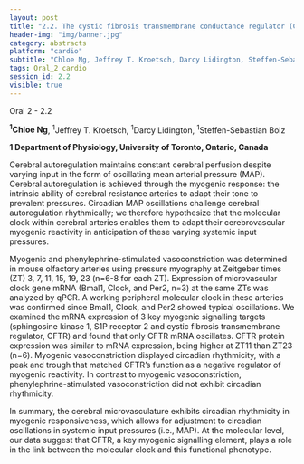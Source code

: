 ```yaml
---
layout: post
title: "2.2. The cystic fibrosis transmembrane conductance regulator (CFTR) as a potential link between the molecular clock and myogenic responsiveness in cerebral arteries"
header-img: "img/banner.jpg"
category: abstracts
platform: "cardio"
subtitle: "Chloe Ng, Jeffrey T. Kroetsch, Darcy Lidington, Steffen-Sebastian Bolz"
tags: Oral_2 cardio
session_id: 2.2
visible: true
---
```

Oral 2 - 2.2

**<sup>1</sup>Chloe Ng**, <sup>1</sup>Jeffrey T. Kroetsch, <sup>1</sup>Darcy Lidington, <sup>1</sup>Steffen-Sebastian Bolz

__1 Department of Physiology, University of Toronto, Ontario, Canada__

Cerebral autoregulation maintains constant cerebral perfusion despite varying input in the form of oscillating mean arterial pressure (MAP). Cerebral autoregulation is achieved through the myogenic response: the intrinsic ability of cerebral resistance arteries to adapt their tone to prevalent pressures. Circadian MAP oscillations challenge cerebral autoregulation rhythmically; we therefore hypothesize that the molecular clock within cerebral arteries enables them to adapt their cerebrovascular myogenic reactivity in anticipation of these varying systemic input pressures.

Myogenic and phenylephrine-stimulated vasoconstriction was determined in mouse olfactory arteries using pressure myography at Zeitgeber times (ZT) 3, 7, 11, 15, 19, 23 (n=6-8 for each ZT). Expression of microvascular clock gene mRNA (Bmal1, Clock, and Per2, n=3) at the same ZTs was analyzed by qPCR. A working peripheral molecular clock in these arteries was confirmed since Bmal1, Clock, and Per2 showed typical oscillations. We examined the mRNA expression of 3 key myogenic signalling targets (sphingosine kinase 1, S1P receptor 2 and cystic fibrosis transmembrane regulator, CFTR) and found that only CFTR mRNA oscillates. CFTR protein expression was similar to mRNA expression, being higher at ZT11 than ZT23 (n=6). Myogenic vasoconstriction displayed circadian rhythmicity, with a peak and trough that matched CFTR’s function as a negative regulator of myogenic reactivity. In contrast to myogenic vasoconstriction, phenylephrine-stimulated vasoconstriction did not exhibit circadian rhythmicity. 

In summary, the cerebral microvasculature exhibits circadian rhythmicity in myogenic responsiveness, which allows for adjustment to circadian oscillations in systemic input pressures (i.e., MAP). At the molecular level, our data suggest that CFTR, a key myogenic signalling element, plays a role in the link between the molecular clock and this functional phenotype. 